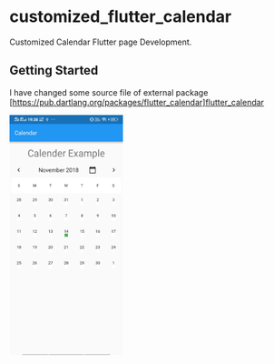 # customized_flutter_calendar

Customized Calendar Flutter page Development.

## Getting Started

I have changed some source file of external package
[https://pub.dartlang.org/packages/flutter_calendar]flutter_calendar

<img src="screen.jpg" alt="screenshot" style="width:200px;"/>
